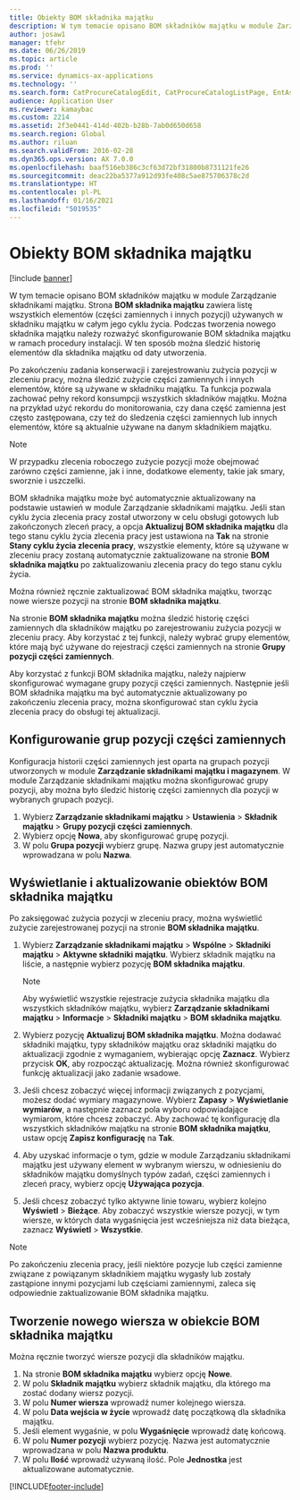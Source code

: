 ```yaml
---
title: Obiekty BOM składnika majątku
description: W tym temacie opisano BOM składników majątku w module Zarządzanie składnikami majątku.
author: josaw1
manager: tfehr
ms.date: 06/26/2019
ms.topic: article
ms.prod: ''
ms.service: dynamics-ax-applications
ms.technology: ''
ms.search.form: CatProcureCatalogEdit, CatProcureCatalogListPage, EntAssetStandardSparePartsItemGroup, EntAssetObjectBOM
audience: Application User
ms.reviewer: kamaybac
ms.custom: 2214
ms.assetid: 2f3e0441-414d-402b-b28b-7ab0d650d658
ms.search.region: Global
ms.author: riluan
ms.search.validFrom: 2016-02-28
ms.dyn365.ops.version: AX 7.0.0
ms.openlocfilehash: baaf516eb386c3cf63d72bf31800b8731121fe26
ms.sourcegitcommit: deac22ba5377a912d93fe408c5ae875706378c2d
ms.translationtype: HT
ms.contentlocale: pl-PL
ms.lasthandoff: 01/16/2021
ms.locfileid: "5019535"
---
```

# <a name="asset-boms"></a>Obiekty BOM składnika majątku

[!include [banner](../../includes/banner.md)]

 

W tym temacie opisano BOM składników majątku w module Zarządzanie składnikami majątku. Strona **BOM składnika majątku** zawiera listę wszystkich elementów (części zamiennych i innych pozycji) używanych w składniku majątku w całym jego cyklu życia. Podczas tworzenia nowego składnika majątku należy rozważyć skonfigurowanie BOM składnika majątku w ramach procedury instalacji. W ten sposób można śledzić historię elementów dla składnika majątku od daty utworzenia.

Po zakończeniu zadania konserwacji i zarejestrowaniu zużycia pozycji w zleceniu pracy, można śledzić zużycie części zamiennych i innych elementów, które są używane w składniku majątku. Ta funkcja pozwala zachować pełny rekord konsumpcji wszystkich składników majątku. Można na przykład użyć rekordu do monitorowania, czy dana część zamienna jest często zastępowana, czy też do śledzenia części zamiennych lub innych elementów, które są aktualnie używane na danym składnikiem majątku.

> [!NOTE]
> W przypadku zlecenia roboczego zużycie pozycji może obejmować zarówno części zamienne, jak i inne, dodatkowe elementy, takie jak smary, sworznie i uszczelki.

BOM składnika majątku może być automatycznie aktualizowany na podstawie ustawień w module Zarządzanie składnikami majątku. Jeśli stan cyklu życia zlecenia pracy został utworzony w celu obsługi gotowych lub zakończonych zleceń pracy, a opcja **Aktualizuj BOM składnika majątku** dla tego stanu cyklu życia zlecenia pracy jest ustawiona na **Tak** na stronie **Stany cyklu życia zlecenia pracy**, wszystkie elementy, które są używane w zleceniu pracy zostaną automatycznie zaktualizowane na stronie **BOM składnika majątku** po zaktualizowaniu zlecenia pracy do tego stanu cyklu życia. 


Można również ręcznie zaktualizować BOM składnika majątku, tworząc nowe wiersze pozycji na stronie **BOM składnika majątku**.

Na stronie **BOM składnika majątku** można śledzić historię części zamiennych dla składników majątku po zarejestrowaniu zużycia pozycji w zleceniu pracy. Aby korzystać z tej funkcji, należy wybrać grupy elementów, które mają być używane do rejestracji części zamiennych na stronie **Grupy pozycji części zamiennych**.

Aby korzystać z funkcji BOM składnika majątku, należy najpierw skonfigurować wymagane grupy pozycji części zamiennych. Następnie jeśli BOM składnika majątku ma być automatycznie aktualizowany po zakończeniu zlecenia pracy, można skonfigurować stan cyklu życia zlecenia pracy do obsługi tej aktualizacji. 


## <a name="set-up-spare-parts-item-groups"></a>Konfigurowanie grup pozycji części zamiennych

Konfiguracja historii części zamiennych jest oparta na grupach pozycji utworzonych w module **Zarządzanie składnikami majątku i magazynem**. W module Zarządzanie składnikami majątku można skonfigurować grupy pozycji, aby można było śledzić historię części zamiennych dla pozycji w wybranych grupach pozycji.

1. Wybierz **Zarządzanie składnikami majątku** \> **Ustawienia** \> **Składnik majątku** \> **Grupy pozycji części zamiennych**.
2. Wybierz opcję **Nowa**, aby skonfigurować grupę pozycji.
3. W polu **Grupa pozycji** wybierz grupę. Nazwa grupy jest automatycznie wprowadzana w polu **Nazwa**.

## <a name="view-and-update-asset-boms"></a>Wyświetlanie i aktualizowanie obiektów BOM składnika majątku

Po zaksięgować zużycia pozycji w zleceniu pracy, można wyświetlić zużycie zarejestrowanej pozycji na stronie **BOM składnika majątku**.

1. Wybierz **Zarządzanie składnikami majątku** \> **Wspólne** \> **Składniki majątku** \> **Aktywne składniki majątku**. Wybierz składnik majątku na liście, a następnie wybierz pozycję **BOM składnika majątku**.

    > [!NOTE]
    > Aby wyświetlić wszystkie rejestracje zużycia składnika majątku dla wszystkich składników majątku, wybierz **Zarządzanie składnikami majątku** \> **Informacje** \> **Składniki majątku** \> **BOM składnika majątku**.

2. Wybierz pozycję **Aktualizuj BOM składnika majątku**. Można dodawać składniki majątku, typy składników majątku oraz składniki majątku do aktualizacji zgodnie z wymaganiem, wybierając opcję **Zaznacz**. Wybierz przycisk **OK**, aby rozpocząć aktualizację. Można również skonfigurować funkcję aktualizacji jako zadanie wsadowe.
3. Jeśli chcesz zobaczyć więcej informacji związanych z pozycjami, możesz dodać wymiary magazynowe. Wybierz **Zapasy** \> **Wyświetlanie wymiarów**, a następnie zaznacz pola wyboru odpowiadające wymiarom, które chcesz zobaczyć. Aby zachować tę konfigurację dla wszystkich składników majątku na stronie **BOM składnika majątku**, ustaw opcję **Zapisz konfigurację** na **Tak**.
4. Aby uzyskać informacje o tym, gdzie w module Zarządzaniu składnikami majątku jest używany element w wybranym wierszu, w odniesieniu do składników majątku domyślnych typów zadań, części zamiennych i zleceń pracy, wybierz opcję **Używająca pozycja**. 
5. Jeśli chcesz zobaczyć tylko aktywne linie towaru, wybierz kolejno **Wyświetl** \> **Bieżące**. Aby zobaczyć wszystkie wiersze pozycji, w tym wiersze, w których data wygaśnięcia jest wcześniejsza niż data bieżąca, zaznacz **Wyświetl** \> **Wszystkie**.

> [!NOTE]
> Po zakończeniu zlecenia pracy, jeśli niektóre pozycje lub części zamienne związane z powiązanym składnikiem majątku wygasły lub zostały zastąpione innymi pozycjami lub częściami zamiennymi, zaleca się odpowiednie zaktualizowanie BOM składnika majątku.

## <a name="create-a-new-item-line-in-an-asset-bom"></a>Tworzenie nowego wiersza w obiekcie BOM składnika majątku

Można ręcznie tworzyć wiersze pozycji dla składników majątku.

1. Na stronie **BOM składnika majątku** wybierz opcję **Nowe**.
2. W polu **Składnik majątku** wybierz składnik majątku, dla którego ma zostać dodany wiersz pozycji.
3. W polu **Numer wiersza** wprowadź numer kolejnego wiersza.
4. W polu **Data wejścia w życie** wprowadź datę początkową dla składnika majątku.
5. Jeśli element wygaśnie, w polu **Wygaśnięcie** wprowadź datę końcową.
6. W polu **Numer pozycji** wybierz pozycję. Nazwa jest automatycznie wprowadzana w polu **Nazwa produktu**.
7. W polu **Ilość** wprowadź używaną ilość. Pole **Jednostka** jest aktualizowane automatycznie.


[!INCLUDE[footer-include](../../../includes/footer-banner.md)]